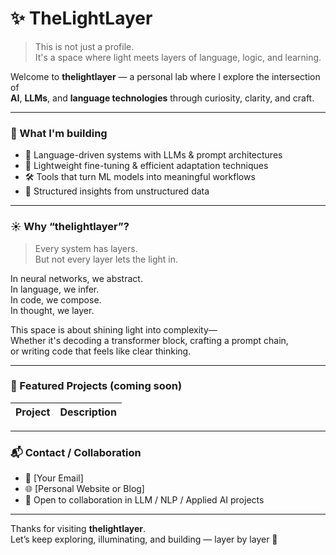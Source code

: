 # ✨ TheLightLayer

> This is not just a profile.  
> It's a space where light meets layers of language, logic, and learning.

Welcome to **thelightlayer** — a personal lab where I explore the intersection of  
**AI**, **LLMs**, and **language technologies** through curiosity, clarity, and craft.

---

### 🧠 What I'm building
- 🤖 Language-driven systems with LLMs & prompt architectures
- 🔬 Lightweight fine-tuning & efficient adaptation techniques
- 🛠 Tools that turn ML models into meaningful workflows
- 🧾 Structured insights from unstructured data

---

### ☀️ Why “thelightlayer”?

> Every system has layers.  
> But not every layer lets the light in.

In neural networks, we abstract.  
In language, we infer.  
In code, we compose.  
In thought, we layer.

This space is about shining light into complexity—  
Whether it's decoding a transformer block, crafting a prompt chain,  
or writing code that feels like clear thinking.

---

### 🚧 Featured Projects (coming soon)

| Project | Description |
|--------|-------------|

---

### 📬 Contact / Collaboration
- 📧 [Your Email]
- 🌐 [Personal Website or Blog]
- 🧠 Open to collaboration in LLM / NLP / Applied AI projects

---

Thanks for visiting **thelightlayer**.  
Let’s keep exploring, illuminating, and building — layer by layer 🌌
